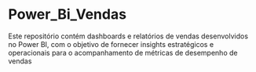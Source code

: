 # Power_Bi_Vendas
Este repositório contém dashboards e relatórios de vendas desenvolvidos no Power BI, com o objetivo de fornecer insights estratégicos e operacionais para o acompanhamento de métricas de desempenho de vendas

